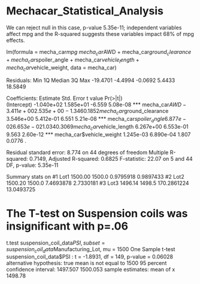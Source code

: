 # Mechacar_Statistical_Analysis

We can reject null in this case, p-value 5.35e-11; independent variables affect mpg and the R-squared suggests these variables impact 68% of mpg effects.

lm(formula = mecha_car$mpg ~ mecha_car$AWD + mecha_car$ground_clearance + 
    mecha_car$spoiler_angle + mecha_car$vehicle_length + mecha_car$vehicle_weight, 
    data = mecha_car)

Residuals:
     Min       1Q   Median       3Q      Max 
-19.4701  -4.4994  -0.0692   5.4433  18.5849 

Coefficients:
                             Estimate Std. Error t value Pr(>|t|)    
(Intercept)                -1.040e+02  1.585e+01  -6.559 5.08e-08 ***
mecha_car$AWD              -3.411e+00  2.535e+00  -1.346   0.1852    
mecha_car$ground_clearance  3.546e+00  5.412e-01   6.551 5.21e-08 ***
mecha_car$spoiler_angle     6.877e-02  6.653e-02   1.034   0.3069    
mecha_car$vehicle_length    6.267e+00  6.553e-01   9.563 2.60e-12 ***
mecha_car$vehicle_weight    1.245e-03  6.890e-04   1.807   0.0776 .  

Residual standard error: 8.774 on 44 degrees of freedom
Multiple R-squared:  0.7149,	Adjusted R-squared:  0.6825 
F-statistic: 22.07 on 5 and 44 DF,  p-value: 5.35e-11

Summary stats on 
#1
Lot1
1500.00
1500.0
0.9795918
0.9897433
#2
Lot2
1500.20
1500.0
7.4693878
2.7330181
#3
Lot3
1496.14
1498.5
170.2861224
13.0493725

# The T-test on Suspension coils was insignificant with p=.06
t.test
suspension_coil_data$PSI,
subset = suspension_coil_data$Manufacturing_Lot,
mu = 1500
One Sample t-test
suspension_coil_data$PSI :
t = -1.8931, df = 149, p-value = 0.06028
alternative hypothesis: true mean is not equal to 1500
95 percent confidence interval:
 1497.507 1500.053
sample estimates:
mean of x 
  1498.78




